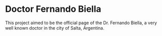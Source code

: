 # Doctor Fernando Biella 

This project aimed to be the official page of the Dr. Fernando Biella, a very well known doctor in the city of Salta, Argentina.


